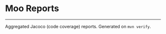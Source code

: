 # Moo Reports
---------------------

Aggregated Jacoco (code coverage) reports. Generated on `mvn verify`.

